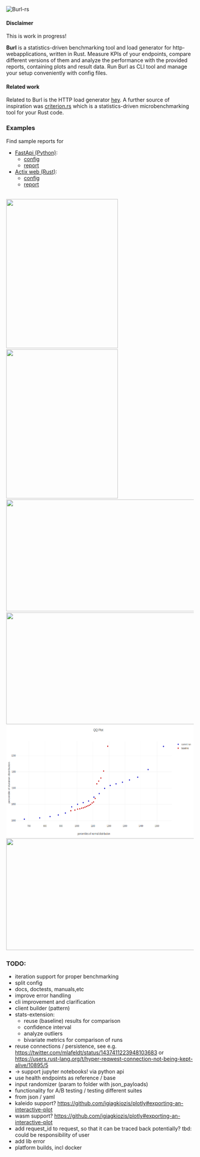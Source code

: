 ![Burl-rs](./resources/burl_logo.svg)

#### Disclaimer

This is work in progress!

<b>Burl</b> is a statistics-driven benchmarking tool and load generator for http-webapplications, written in Rust.
Measure KPIs of your endpoints, compare different versions of them and analyze the performance with the provided reports, containing plots and result data.
Run Burl as CLI tool and manage your setup conveniently with config files.

#### Related work

Related to Burl is the HTTP load generator [hey](https://github.com/rakyll/hey). A further source of inspiration was [criterion.rs](https://github.com/bheisler/criterion.rs) which is a statistics-driven microbenchmarking tool for your Rust code.


### Examples
Find sample reports for 
* [FastApi (Python)](https://fastapi.tiangolo.com/): 
    - [config](./examples/actix/actix_specs.toml) 
    - [report](./examples/fastapi/report/report.html)
* [Actix web (Rust)](https://github.com/actix/actix-web): 
    - [config](./examples/fastapi/fastapi_specs.toml) 
    - [report](./examples/actix/report/report.html)

<br>
<img src="./resources/summary.png" width="300" height="400" />
<img src="./resources/console_summary.png" width="300" height="400" /><br>
<img src="./resources/durations_box_plot.png" width="600" height="300" /><br>
<img src="./resources/durations_histogram.png" width="600" height="300" /><br>
<img src="./resources/qq_plot.png" width="600" height="300" /><br>
<img src="./resources/durations_timeseries.png" width="600" height="300" />


### TODO:
* iteration support for proper benchmarking
* split config
* docs, doctests, manuals,etc
* improve error handling
* cli improvement and clarification
* client builder (pattern)
* stats-extension:
    * reuse (baseline) results for comparison  
    * confidence interval
    * analyze outliers
    * bivariate metrics for comparison of runs
* reuse connections / persistence, see e.g. https://twitter.com/mlafeldt/status/1437411223948103683 or https://users.rust-lang.org/t/hyper-reqwest-connection-not-being-kept-alive/10895/5
* -> support jupyter notebooks! via python api
* use health endpoints as reference / base
* input randomizer (param to folder with json_payloads)
* functionality for A/B testing / testing different suites
* from json / yaml
* kaleido support? https://github.com/igiagkiozis/plotly#exporting-an-interactive-plot
* wasm support? https://github.com/igiagkiozis/plotly#exporting-an-interactive-plot
* add request_id to request, so that it can be traced back potentially? tbd: could be responsibility of user
* add lib error
* platform builds, incl docker
